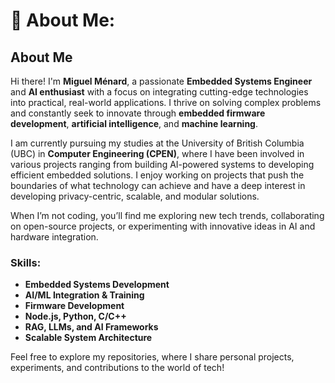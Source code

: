 # 💫 About Me:
## About Me

Hi there! I'm **Miguel Ménard**, a passionate **Embedded Systems Engineer** and **AI enthusiast** with a focus on integrating cutting-edge technologies into practical, real-world applications. I thrive on solving complex problems and constantly seek to innovate through **embedded firmware development**, **artificial intelligence**, and **machine learning**.

I am currently pursuing my studies at the University of British Columbia (UBC) in **Computer Engineering (CPEN)**, where I have been involved in various projects ranging from building AI-powered systems to developing efficient embedded solutions. I enjoy working on projects that push the boundaries of what technology can achieve and have a deep interest in developing privacy-centric, scalable, and modular solutions.

When I’m not coding, you’ll find me exploring new tech trends, collaborating on open-source projects, or experimenting with innovative ideas in AI and hardware integration.

### Skills:
- **Embedded Systems Development**
- **AI/ML Integration & Training**
- **Firmware Development**
- **Node.js, Python, C/C++**
- **RAG, LLMs, and AI Frameworks**
- **Scalable System Architecture**

Feel free to explore my repositories, where I share personal projects, experiments, and contributions to the world of tech!
